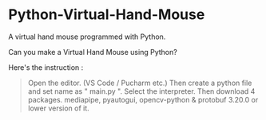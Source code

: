 # Python-Virtual-Hand-Mouse
A virtual hand mouse programmed with Python.

Can you make a Virtual Hand Mouse using Python?

Here's the instruction :

> Open the editor. (VS Code / Pucharm etc.)
> Then create a python file and set name as " main.py ". 
> Select the interpreter. 
> Then download 4 packages. mediapipe, pyautogui, opencv-python & protobuf 3.20.0 or  lower version of it.
